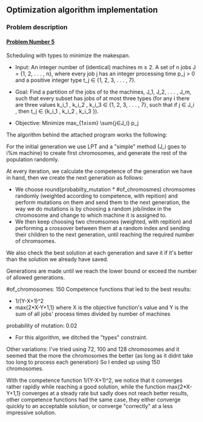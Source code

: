 ## Optimization algorithm implementation
### Problem description
#### [Problem Number 5](/problems_4_projects_2021.pdf)

Scheduling with types to minimize the makespan.

- Input: An integer number of (identical) machines m ≥ 2. A set of n jobs J =
{1, 2, . . . , n}, where every job j has an integer processing time p_j > 0 and a positive
integer type t_j ∈ {1, 2, 3, . . . , 7}.

- Goal: Find a partition of the jobs of to the machines, J_1, J_2, . . . , J_m, such that every
subset has jobs of at most three types (for any i there are three values k_i_1
, k_i_2
, k_i_3 ∈
{1, 2, 3, . . . , 7}, such that if j ∈ J_i
, then t_j ∈ {k_i_1
, k_i_2
, k_i_3
}).

- Objective: Minimize max_{1≤i≤m} \sum{j∈J_i} p_j


The algorithm behind the attached program works the following:

For the initial generation we use LPT and a "simple" method (J_i goes to i%m machine) to create first chromosomes, and generate the rest of the population randomly.

At every iteration, we calculate the competence of the generation we have in hand, then we create the next generation as follows:

- We choose round(probabilty_mutation * #of_chromosmes) chromsomes randomly (weighted according to competence, with repition) and perform mutations on them and
  send them to the next generation, the way we do mutations is by choosing a random job/index in the chromosome and change to which machine it is assigned to.
- We then keep choosing two chromsomes (weighted, with repition) and performing a crossover between them at a random index and sending their children to the next generation, until
  reaching the required number of chromsomes.

We also check the best solution at each generation and save it if it's better than the solution we already have saved.

Generations are made until we reach the lower bound or exceed the number of allowed generations.

#of_chromosomes: 150
Competence functions that led to the best results:
- 1/(Y-X+1)^2
- max{2*X-Y+1,1}
  where X is the objective function's value and Y is the sum of all jobs' process times divided by number of machines
  
probability of mutation: 0.02

* For this algorithm, we ditched the "types" constraint.

Other variations:
I've tried using 72, 100 and 128 chromosomes and it seemed that the more the chromosomes the better (as long as it didnt take too long to process each generation)
So I ended up using 150 chromosomes.

With the competence function 1/(Y-X+1)^2, we notice that it converges rather rapidly while reaching a good solution, while the function max{2*X-Y+1,1} converges at a steady rate
but sadly does not reach better results, other competence functions had the same case, they either converge quickly to an acceptable solution, or converge "correctly" at a less
impressive solution.



